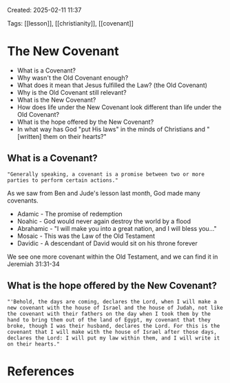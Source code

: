 Created: 2025-02-11 11:37

Tags: [[lesson]], [[christianity]], [[covenant]]

# The New Covenant

- What is a Covenant?
- Why wasn't the Old Covenant enough?
- What does it mean that Jesus fulfilled the Law? (the Old Covenant)
- Why is the Old Covenant still relevant?
- What is the New Covenant?
- How does life under the New Covenant look different than life under the Old Covenant?
- What is the hope offered by the New Covenant?
- In what way has God "put His laws" in the minds of Christians and "[written] them on their hearts?"

## What is a Covenant?

    "Generally speaking, a covenant is a promise between two or more parties to perform certain actions."

As we saw from Ben and Jude's lesson last month, God made many covenants.

- Adamic - The promise of redemption
- Noahic - God would never again destroy the world by a flood
- Abrahamic - "I will make you into a great nation, and I will bless you..."
- Mosaic - This was the Law of the Old Testament
- Davidic - A descendant of David would sit on his throne forever

We see one more covenant within the Old Testament, and we can find it in Jeremiah 31:31-34

## What is the hope offered by the New Covenant?

    "'Behold, the days are coming, declares the Lord, when I will make a new covenant with the house of Israel and the house of Judah, not like the covenant with their fathers on the day when I took them by the hand to bring them out of the land of Egypt, my covenant that they broke, though I was their husband, declares the Lord. For this is the covenant that I will make with the house of Israel after those days, declares the Lord: I will put my law within them, and I will write it on their hearts."









# References

